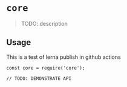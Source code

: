 # `core`

> TODO: description

## Usage
This is a test of lerna publish in github actions

```
const core = require('core');

// TODO: DEMONSTRATE API
```
